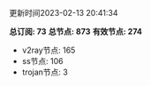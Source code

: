 更新时间2023-02-13 20:41:34

**总订阅: 73**
**总节点: 873**
**有效节点: 274**
- v2ray节点: 165
- ss节点: 106
- trojan节点: 3

